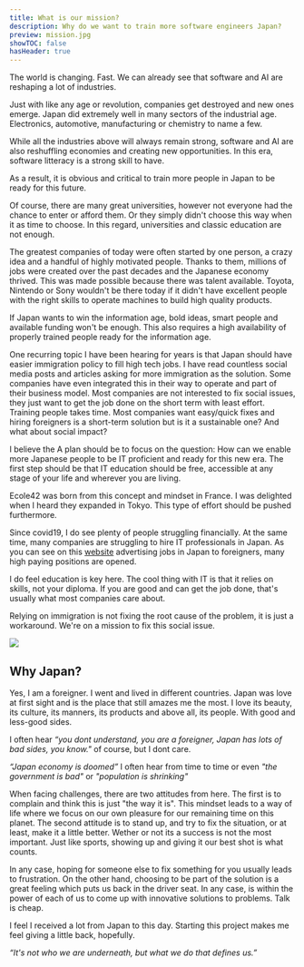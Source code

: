 ```yaml
---
title: What is our mission?
description: Why do we want to train more software engineers Japan?
preview: mission.jpg
showTOC: false
hasHeader: true
---
```

The world is changing. Fast. We can already see that software and AI are reshaping a lot of industries.

Just with like any age or revolution, companies get destroyed and new ones emerge. Japan did extremely well in many sectors of the industrial age. Electronics, automotive, manufacturing or chemistry to name a few.

While all the industries above will always remain strong, software and AI are also reshuffling economies and creating new opportunities. In this era, software litteracy is a strong skill to have.

As a result, it is obvious and critical to train more people in Japan to be ready for this future.

Of course, there are many great universities, however not everyone had the chance to enter or afford them. Or they simply didn't choose this way when it as time to choose. In this regard, universities and classic education are not enough.

The greatest companies of today were often started by one person, a crazy idea and a handful of highly motivated people. Thanks to them, millions of jobs were created over the past decades and the Japanese economy thrived. This was made possible because there was talent available. Toyota, Nintendo or Sony wouldn't be there today if it didn't have excellent people with the right skills to operate machines to build high quality products.

If Japan wants to win the information age, bold ideas, smart people and available funding won't be enough. This also requires a high availability of properly trained people ready for the information age.

One recurring topic I have been hearing for years is that Japan should have easier immigration policy to fill high tech jobs. I have read countless social media posts and articles asking for more immigration as the solution. Some companies have even integrated this in their way to operate and part of their business model. Most companies are not interested to fix social issues, they just want to get the job done on the short term with least effort. Training people takes time. Most companies want easy/quick fixes and hiring foreigners is a short-term solution but is it a sustainable one? And what about social impact?

I believe the A plan should be to focus on the question: How can we enable more Japanese people to be IT proficient and ready for this new era. The first step should be that IT education should be free, accessible at any stage of your life and wherever you are living.

Ecole42 was born from this concept and mindset in France. I was delighted when I heard they expanded in Tokyo. This type of effort should be pushed furthermore.

Since covid19, I do see plenty of people struggling financially. At the same time, many companies are struggling to hire IT professionals in Japan. As you can see on this [website](https://japan-dev.com/backend-jobs-in-japan) advertising jobs in Japan to foreigners, many high paying positions are opened.

I do feel education is key here. The cool thing with IT is that it relies on skills, not your diploma. If you are good and can get the job done, that's usually what most companies care about.

Relying on immigration is not fixing the root cause of the problem, it is just a workaround. We're on a mission to fix this social issue.

![](/img/mission-1.jpg)

## Why Japan?

Yes, I am a foreigner. I went and lived in different countries. Japan was love at first sight and is the place that still amazes me the most. I love its beauty, its culture, its manners, its products and above all, its people. With good and less-good sides.

I often hear _“you dont understand, you are a foreigner, Japan has lots of bad sides, you know."_ of course, but I dont care.

_“Japan economy is doomed”_ I often hear from time to time or even _"the government is bad"_ or _"population is shrinking"_

When facing challenges, there are two attitudes from here. The first is to complain and think this is just "the way it is". This mindset leads to a way of life where we focus on our own pleasure for our remaining time on this planet. The second attitude is to stand up, and try to fix the situation, or at least, make it a little better. Wether or not its a success is not the most important. Just like sports, showing up and giving it our best shot is what counts.

In any case, hoping for someone else to fix something for you usually leads to frustration. On the other hand, choosing to be part of the solution is a great feeling which puts us back in the driver seat. In any case, is within the power of each of us to come up with innovative solutions to problems. Talk is cheap.

I feel I received a lot from Japan to this day. Starting this project makes me feel giving a little back, hopefully.

_“It's not who we are underneath, but what we do that defines us.”_